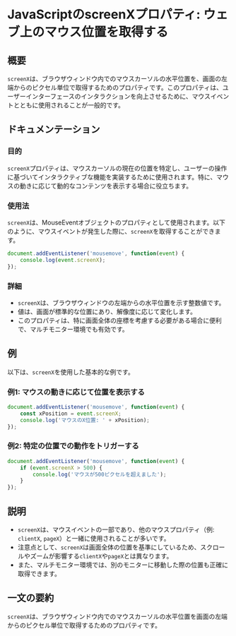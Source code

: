 <!--
Meta Description: # JavaScriptのscreenXプロパティ: ウェブ上のマウス位置を取得する ## 概要 `screenX`は、ブラウザウィンドウ内でのマウスカーソルの水平位置を、画面の左端からのピクセル単位で取得するためのプロパティです。このプロパティは、ユーザーインターフェースのインタラクションを向上さ...
Meta Keywords: screenx, event, javascript, document, addeventlistener
-->

# JavaScriptのscreenXプロパティ: ウェブ上のマウス位置を取得する

## 概要
`screenX`は、ブラウザウィンドウ内でのマウスカーソルの水平位置を、画面の左端からのピクセル単位で取得するためのプロパティです。このプロパティは、ユーザーインターフェースのインタラクションを向上させるために、マウスイベントとともに使用されることが一般的です。

## ドキュメンテーション
### 目的
`screenX`プロパティは、マウスカーソルの現在の位置を特定し、ユーザーの操作に基づいてインタラクティブな機能を実装するために使用されます。特に、マウスの動きに応じて動的なコンテンツを表示する場合に役立ちます。

### 使用法
`screenX`は、MouseEventオブジェクトのプロパティとして使用されます。以下のように、マウスイベントが発生した際に、`screenX`を取得することができます。

```javascript
document.addEventListener('mousemove', function(event) {
    console.log(event.screenX);
});
```

### 詳細
- `screenX`は、ブラウザウィンドウの左端からの水平位置を示す整数値です。
- 値は、画面が標準的な位置にあり、解像度に応じて変化します。
- このプロパティは、特に画面全体の座標を考慮する必要がある場合に便利で、マルチモニター環境でも有効です。

## 例
以下は、`screenX`を使用した基本的な例です。

### 例1: マウスの動きに応じて位置を表示する
```javascript
document.addEventListener('mousemove', function(event) {
    const xPosition = event.screenX;
    console.log('マウスのX位置: ' + xPosition);
});
```

### 例2: 特定の位置での動作をトリガーする
```javascript
document.addEventListener('mousemove', function(event) {
    if (event.screenX > 500) {
        console.log('マウスが500ピクセルを超えました');
    }
});
```

## 説明
- `screenX`は、マウスイベントの一部であり、他のマウスプロパティ（例: `clientX`, `pageX`）と一緒に使用されることが多いです。
- 注意点として、`screenX`は画面全体の位置を基準にしているため、スクロールやズームが影響する`clientX`や`pageX`とは異なります。
- また、マルチモニター環境では、別のモニターに移動した際の位置も正確に取得できます。

## 一文の要約
`screenX`は、ブラウザウィンドウ内でのマウスカーソルの水平位置を画面の左端からのピクセル単位で取得するためのプロパティです。